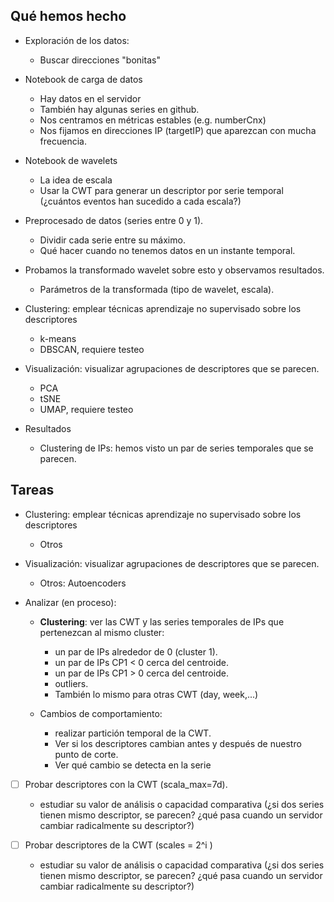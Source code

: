 ## Qué hemos hecho
- Exploración de los datos:
    - Buscar direcciones "bonitas"
- Notebook de carga de datos
    - Hay datos en el servidor
    - También hay algunas series en github.
    - Nos centramos en métricas estables (e.g. numberCnx)
    - Nos fijamos en direcciones IP (targetIP) que aparezcan con mucha frecuencia.
- Notebook de wavelets
    - La idea de escala
    - Usar la CWT para generar un descriptor por serie temporal (¿cuántos eventos han sucedido a cada escala?)
- Preprocesado de datos (series entre 0 y 1). 
    - Dividir cada serie entre su máximo.
    - Qué hacer cuando no tenemos datos en un instante temporal.
- Probamos la transformado wavelet sobre esto y observamos resultados.
    - Parámetros de la transformada (tipo de wavelet, escala).
- Clustering: emplear técnicas aprendizaje no supervisado sobre los descriptores
    - k-means
    - DBSCAN, requiere testeo

- Visualización: visualizar agrupaciones de descriptores que se parecen.
    - PCA
    - tSNE
    - UMAP, requiere testeo

- Resultados
    - Clustering de IPs: hemos visto un par de series temporales que se parecen.


## Tareas

- Clustering: emplear técnicas aprendizaje no supervisado sobre los descriptores
    - Otros
    
- Visualización: visualizar agrupaciones de descriptores que se parecen.
    - Otros: Autoencoders

- Analizar (en proceso):
    - **Clustering**: ver las CWT y las series temporales de IPs que pertenezcan al mismo cluster:
        - un par de IPs alrededor de 0 (cluster 1).
        - un par de IPs CP1 < 0 cerca del centroide.
        - un par de IPs CP1 > 0 cerca del centroide.
        - outliers.
        - También lo mismo para otras CWT (day, week,...)

    - Cambios de comportamiento:
        - realizar partición temporal de la CWT.
        - Ver si los descriptores cambian antes y después de nuestro punto de corte.
        - Ver qué cambio se detecta en la serie

- [ ] Probar descriptores con la CWT (scala_max=7d).
    - estudiar su valor de análisis o capacidad comparativa (¿si dos series tienen mismo descriptor, se parecen? ¿qué pasa cuando un servidor cambiar radicalmente su descriptor?)

- [ ] Probar descriptores de la CWT (scales = 2^i )
    - estudiar su valor de análisis o capacidad comparativa (¿si dos series tienen mismo descriptor, se parecen? ¿qué pasa cuando un servidor cambiar radicalmente su descriptor?)